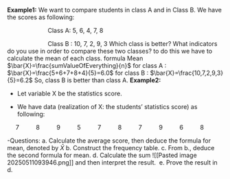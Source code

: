 **Example1:** We want to compare students in class A and in Class B. We have the scores as following:

                        Class A: 5, 6, 4, 7, 8

                        Class B : 10, 7, 2, 9, 3
Which class is better? What indicators do you use in order to compare these two classes?
	to do this we have to calculate the mean of each class.
	formula Mean $\bar{X}=\frac{sumValueOfEverything}{n}$ 
	for class A : $\bar{X}=\frac{5+6+7+8+4}{5}=6.0$
	for class B : $\bar{X}=\frac{10,7,2,9,3}{5}=6.2$
	So, class B is better than class A.
**Example2:**

- Let variable X be the statistics score.

- We have data (realization of X: the students’ statistics score) as following:

     7          8          9          5          7          8          7          9          6          8           

-Questions:
	 a. Calculate the average score, then deduce the formula for mean, denoted by $\bar{X}$
	 b. Construct the frequency table.
	 c. From b., deduce the second formula for mean.
	d. Calculate the sum ![[Pasted image 20250511093946.png]] and then interpret the result. 
	e. Prove the result in d.
	